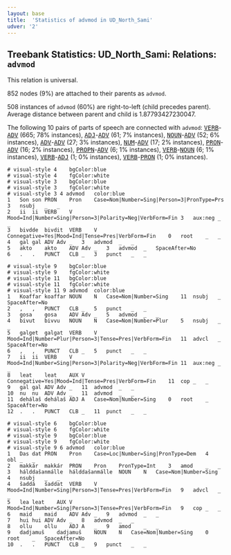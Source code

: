 ```yaml
---
layout: base
title:  'Statistics of advmod in UD_North_Sami'
udver: '2'
---
```


## Treebank Statistics: UD_North_Sami: Relations: `advmod`

This relation is universal.

852 nodes (9%) are attached to their parents as `advmod`.

508 instances of `advmod` (60%) are right-to-left (child precedes parent).
Average distance between parent and child is 1.87793427230047.

The following 10 pairs of parts of speech are connected with `advmod`: <tt><a href="sme-pos-VERB.html">VERB</a></tt>-<tt><a href="sme-pos-ADV.html">ADV</a></tt> (665; 78% instances), <tt><a href="sme-pos-ADJ.html">ADJ</a></tt>-<tt><a href="sme-pos-ADV.html">ADV</a></tt> (61; 7% instances), <tt><a href="sme-pos-NOUN.html">NOUN</a></tt>-<tt><a href="sme-pos-ADV.html">ADV</a></tt> (52; 6% instances), <tt><a href="sme-pos-ADV.html">ADV</a></tt>-<tt><a href="sme-pos-ADV.html">ADV</a></tt> (27; 3% instances), <tt><a href="sme-pos-NUM.html">NUM</a></tt>-<tt><a href="sme-pos-ADV.html">ADV</a></tt> (17; 2% instances), <tt><a href="sme-pos-PRON.html">PRON</a></tt>-<tt><a href="sme-pos-ADV.html">ADV</a></tt> (16; 2% instances), <tt><a href="sme-pos-PROPN.html">PROPN</a></tt>-<tt><a href="sme-pos-ADV.html">ADV</a></tt> (6; 1% instances), <tt><a href="sme-pos-VERB.html">VERB</a></tt>-<tt><a href="sme-pos-NOUN.html">NOUN</a></tt> (6; 1% instances), <tt><a href="sme-pos-VERB.html">VERB</a></tt>-<tt><a href="sme-pos-ADJ.html">ADJ</a></tt> (1; 0% instances), <tt><a href="sme-pos-VERB.html">VERB</a></tt>-<tt><a href="sme-pos-PRON.html">PRON</a></tt> (1; 0% instances).


~~~ conllu
# visual-style 4	bgColor:blue
# visual-style 4	fgColor:white
# visual-style 3	bgColor:blue
# visual-style 3	fgColor:white
# visual-style 3 4 advmod	color:blue
1	Son	son	PRON	Pron	Case=Nom|Number=Sing|Person=3|PronType=Prs	3	nsubj	_	_
2	ii	ii	VERB	V	Mood=Ind|Number=Sing|Person=3|Polarity=Neg|VerbForm=Fin	3	aux:neg	_	_
3	bivdde	bivdit	VERB	V	Connegative=Yes|Mood=Ind|Tense=Pres|VerbForm=Fin	0	root	_	_
4	gal	gal	ADV	Adv	_	3	advmod	_	_
5	akto	akto	ADV	Adv	_	3	advmod	_	SpaceAfter=No
6	.	.	PUNCT	CLB	_	3	punct	_	_

~~~


~~~ conllu
# visual-style 9	bgColor:blue
# visual-style 9	fgColor:white
# visual-style 11	bgColor:blue
# visual-style 11	fgColor:white
# visual-style 11 9 advmod	color:blue
1	Koaffar	koaffar	NOUN	N	Case=Nom|Number=Sing	11	nsubj	_	SpaceAfter=No
2	,	,	PUNCT	CLB	_	5	punct	_	_
3	gosa	gosa	ADV	Adv	_	5	advmod	_	_
4	bivut	bivvu	NOUN	N	Case=Nom|Number=Plur	5	nsubj	_	_
5	galget	galgat	VERB	V	Mood=Ind|Number=Plur|Person=3|Tense=Pres|VerbForm=Fin	11	advcl	_	SpaceAfter=No
6	,	,	PUNCT	CLB	_	5	punct	_	_
7	ii	ii	VERB	V	Mood=Ind|Number=Sing|Person=3|Polarity=Neg|VerbForm=Fin	11	aux:neg	_	_
8	leat	leat	AUX	V	Connegative=Yes|Mood=Ind|Tense=Pres|VerbForm=Fin	11	cop	_	_
9	gal	gal	ADV	Adv	_	11	advmod	_	_
10	nu	nu	ADV	Adv	_	11	advmod	_	_
11	dehálaš	dehálaš	ADJ	A	Case=Nom|Number=Sing	0	root	_	SpaceAfter=No
12	.	.	PUNCT	CLB	_	11	punct	_	_

~~~


~~~ conllu
# visual-style 6	bgColor:blue
# visual-style 6	fgColor:white
# visual-style 9	bgColor:blue
# visual-style 9	fgColor:white
# visual-style 9 6 advmod	color:blue
1	Das	dat	PRON	Pron	Case=Loc|Number=Sing|PronType=Dem	4	obl	_	_
2	makkár	makkár	PRON	Pron	PronType=Int	3	amod	_	_
3	hálddašanmálle	hálddašanmálle	NOUN	N	Case=Nom|Number=Sing	4	nsubj	_	_
4	šaddá	šaddat	VERB	V	Mood=Ind|Number=Sing|Person=3|Tense=Pres|VerbForm=Fin	9	advcl	_	_
5	lea	leat	AUX	V	Mood=Ind|Number=Sing|Person=3|Tense=Pres|VerbForm=Fin	9	cop	_	_
6	maid	maid	ADV	Adv	_	9	advmod	_	_
7	hui	hui	ADV	Adv	_	8	advmod	_	_
8	ollu	ollu	ADJ	A	_	9	amod	_	_
9	dadjamuš	dadjamuš	NOUN	N	Case=Nom|Number=Sing	0	root	_	SpaceAfter=No
10	.	.	PUNCT	CLB	_	9	punct	_	_

~~~



